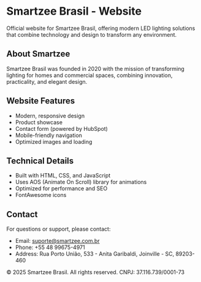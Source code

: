# Smartzee Brasil - Website

Official website for Smartzee Brasil, offering modern LED lighting solutions that combine technology and design to transform any environment.

## About Smartzee

Smartzee Brasil was founded in 2020 with the mission of transforming lighting for homes and commercial spaces, combining innovation, practicality, and elegant design.

## Website Features

- Modern, responsive design
- Product showcase
- Contact form (powered by HubSpot)
- Mobile-friendly navigation
- Optimized images and loading

## Technical Details

- Built with HTML, CSS, and JavaScript
- Uses AOS (Animate On Scroll) library for animations
- Optimized for performance and SEO
- FontAwesome icons

## Contact

For questions or support, please contact:
- Email: suporte@smartzee.com.br
- Phone: +55 48 99675-4971
- Address: Rua Porto União, 533 - Anita Garibaldi, Joinville - SC, 89203-460

© 2025 Smartzee Brasil. All rights reserved. CNPJ: 37.116.739/0001-73